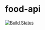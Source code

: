 # food-api

[![Build Status](https://travis-ci.org/denomash/food-api.svg?branch=master)](https://travis-ci.org/denomash/food-api)